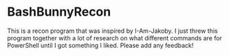 # BashBunnyRecon
This is a recon program that was inspired by I-Am-Jakoby. I just threw this program together with a lot of research on what different commands are for PowerShell until I got something I liked. Please add any feedback!

